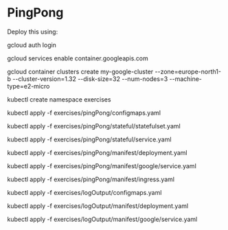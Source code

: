 # PingPong

Deploy this using:

gcloud auth login

gcloud services enable container.googleapis.com

gcloud container clusters create my-google-cluster --zone=europe-north1-b --cluster-version=1.32 --disk-size=32 --num-nodes=3 --machine-type=e2-micro

kubectl create namespace exercises

kubectl apply -f exercises/pingPong/configmaps.yaml

kubectl apply -f exercises/pingPong/stateful/statefulset.yaml

kubectl apply -f exercises/pingPong/stateful/service.yaml

kubectl apply -f exercises/pingPong/manifest/deployment.yaml
	
kubectl apply -f exercises/pingPong/manifest/google/service.yaml

kubectl apply -f exercises/pingPong/manifest/ingress.yaml

kubectl apply -f exercises/logOutput/configmaps.yaml

kubectl apply -f exercises/logOutput/manifest/deployment.yaml

kubectl apply -f exercises/logOutput/manifest/google/service.yaml